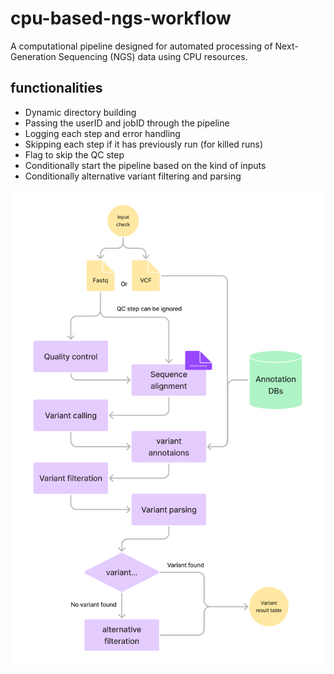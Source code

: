 # cpu-based-ngs-workflow
A computational pipeline designed for automated processing of Next-Generation Sequencing (NGS) data using CPU resources. 

## functionalities 

- Dynamic directory building 
- Passing the userID and jobID through the pipeline 
- Logging each step and error handling 
- Skipping each step if it has previously run (for killed runs)
- Flag to skip the QC step
- Conditionally start the pipeline based on the kind of inputs
- Conditionally alternative variant filtering and parsing

![NGS data processing workflow diagram](Workflow_diagram.png)


